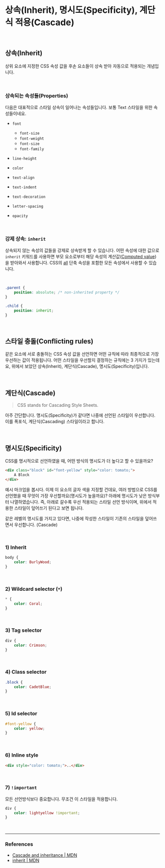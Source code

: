 # 상속(Inherit), 명시도(Specificity), 계단식 적용(Cascade)

<br>

## 상속(Inherit)

상위 요소에 지정한 CSS 속성 값을 후손 요소들이 상속 받아 자동으로 적용되는 개념입니다.

<br>

### 상속되는 속성들(Properties)

다음은 대표적으로 스타일 상속이 일어나는 속성들입니다. 보통 Text 스타일을 위한 속성들이네요.

- `font`

  - `font-size`
  - `font-weight`
  - `font-size`
  - `font-family`

- `line-height`

- `color`

- `text-align`

- `text-indent`

- `text-decoration`

- `letter-spacing`

- `opacity`

<br>

### 강제 상속: `inherit`

상속되지 않는 속성의 값들을 강제로 상속받게 할 수 있습니다. 어떤 속성에 대한 값으로 `inherit` 키워드를 사용하면 부모 요소로부터 해당 속성의 계산값([Computed value](https://developer.mozilla.org/en-US/docs/Web/CSS/computed_value))을 받아와서 사용합니다. CSS의 [all](https://developer.mozilla.org/ko/docs/Web/CSS/all) 단축 속성을 포함한 모든 속성에서 사용할 수 있습니다.

<br>

```css
.parent {
	position: absolute; /* non-inherited property */
}

.child {
	position: inherit;
}
```

<br>

## 스타일 충돌(Conflicting rules)

같은 요소에 서로 충돌하는 CSS 속성 값을 선언하면 어떤 규칙에 따라 최종적으로 가장 우선하는 값이 적용됩니다. 어떤 스타일을 우선할지 결정하는 규칙에는 3 가지가 있는데요, 위에서 보았던 상속(Inherit), 계단식(Cascade), 명시도(Specificity)입니다.

<br>

## 계단식(Cascade)

> CSS stands for Cascading Style Sheets.

아주 간단합니다. 명시도(Specificity)가 같다면 나중에 선언된 스타일이 우선합니다. 이를 폭포식, 계단식(Cascading) 스타일이라고 합니다.

<br>

## 명시도(Specificity)

CSS를 명시적으로 선언하였을 때, 어떤 방식의 명시도가 더 높다고 할 수 있을까요?

```html
<div class="block" id="font-yellow" style="color: tomato;">
	A Block
</div>
```

예시 마크업을 봅시다. 이제 이 요소의 글자 색을 지정할 건데요, 여러 방법으로 CSS를 선언했을 때 무엇이 가장 우선할까요(명시도가 높을까요)? 아래에 명시도가 낮은 방식부터 나열하였습니다. 즉, 아래로 갈수록 우선 적용되는 스타일 선언 방식이며, 위에서 적용한 스타일이 덮어쓰기 된다고 보면 됩니다.

같은 레벨의 명시도를 가지고 있다면, 나중에 작성한 스타일이 기존의 스타일을 덮어쓰면서 우선합니다. (Cascade)

<br>

### 1) Inherit

```css
body {
	color: BurlyWood;
}
```

<br>

### 2) Wildcard selector (`*`)

```css
* {
	color: Coral;
}
```

<br>

### 3) Tag selector

```css
div {
	color: Crimson;
}
```

<br>

### 4) Class selector

```css
.block {
	color: CadetBlue;
}
```

<br>

### 5) Id selector

```css
#font-yellow {
	color: yellow;
}
```

<br>

### 6) Inline style

```html
<div style="color: tomato;">..</div>
```

<br>

### 7) `!important`

모든 선언방식보다 중요합니다. 무조건 이 스타일을 적용합니다.

```css
div {
	color: lightyellow !important;
}
```

<br>

---

### References

- [Cascade and inheritance | MDN](https://developer.mozilla.org/en-US/docs/Learn/CSS/Building_blocks/Cascade_and_inheritance)
- [inherit | MDN](https://developer.mozilla.org/en-US/docs/Web/CSS/inherit)
